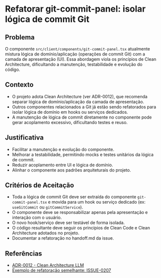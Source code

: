 # Refatorar git-commit-panel: isolar lógica de commit Git

## Problema

O componente `src/client/components/git-commit-panel.tsx` atualmente mistura lógica de domínio/aplicação (operações de commit Git) com a camada de apresentação (UI). Essa abordagem viola os princípios de Clean Architecture, dificultando a manutenção, testabilidade e evolução do código.

## Contexto

- O projeto adota Clean Architecture (ver ADR-0012), que recomenda separar lógica de domínio/aplicação da camada de apresentação.
- Outros componentes relacionados a Git já estão sendo refatorados para isolar lógica de domínio em hooks ou serviços dedicados.
- A manutenção de lógica de commit diretamente no componente pode gerar acoplamento excessivo, dificultando testes e reuso.

## Justificativa

- Facilitar a manutenção e evolução do componente.
- Melhorar a testabilidade, permitindo mocks e testes unitários da lógica de commit.
- Reduzir acoplamento entre UI e lógica de domínio.
- Alinhar o componente aos padrões arquiteturais do projeto.

## Critérios de Aceitação

- Toda a lógica de commit Git deve ser extraída do componente `git-commit-panel.tsx` e movida para um hook ou serviço dedicado (ex: `useGitCommit` ou `gitCommitService`).
- O componente deve se responsabilizar apenas pela apresentação e interação com o usuário.
- O novo hook/serviço deve ser testável de forma isolada.
- O código resultante deve seguir os princípios de Clean Code e Clean Architecture adotados no projeto.
- Documentar a refatoração no handoff.md da issue.

## Referências

- [ADR-0012 - Clean Architecture LLM](../../../docs/adr/ADR-0012-Clean-Architecture-LLM.md)
- [Exemplo de refatoração semelhante: ISSUE-0207](../ISSUE-0207-Refatorar-git-branches-panel-isolar-logica-branches/README.md)